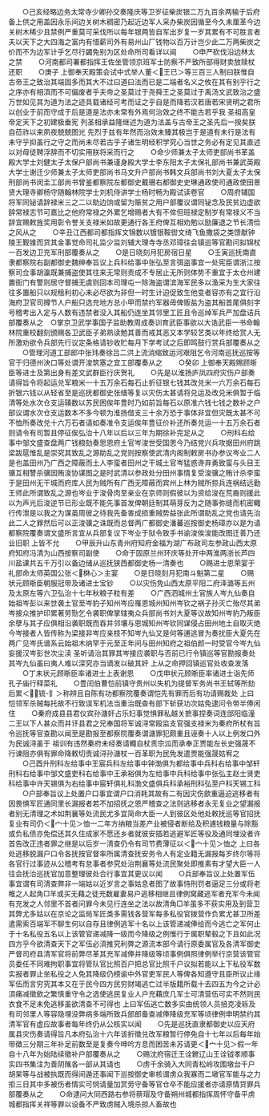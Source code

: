 <!-- { "loadSidebar": true } -->
　　○己亥经略边务太常寺少卿孙交奏隆庆等卫岁征柴炭银二万九百余两输于后府备上供之用盖因永乐间边关树木稠密乃起近边军人采办柴炭因循至今久未厘革今边关树木稀少且禁例严重莫可采伐所以每年银两皆自军出岁复一岁其累有不可胜言者夫以天下之大四海之富内有惜薪司外有易州山厂钱物以百万计岂少此二万两柴炭之价而不为边军计乎乞尽行蠲免别为区处命所司看详以闻
　　○申严砍伐沿边林太之禁
　　○河南都司署都指挥王佐坐管领京班军士防察不严致所部得财卖放赎杖还职
　　○庚子  上御奉天殿策会试中式举人董＜王已＞等三百三人制曰朕惟自古帝王之致治其端固多而其大不过曰道曰法而已是二端者名义之攸在其有别乎行之之序亦有相湏而不可偏废者乎夫帝之圣莫过于尧舜王之圣莫过于禹汤文武致治之盛万世如见其为道为法之迹具载诸经可考而证之乎自是而降若汉若唐若宋贤明之君所以创业于前而守成于后是道是法亦未常有外焉何治效之终不能古若乎我  圣祖高皇帝定天下之初建极垂宪  列圣相承益隆继述为道为法盖与古帝王之圣先后一揆矣朕自莅祚以来夙夜兢兢图光  先烈于兹有年然而治效未臻其极岂于是道有未行是法有未守乎抑虽行之守之而尚未尽若古乎子诸生明经积学究心当世之务必有定见其直述以对毋徒聘浮辞而不切实用朕将采而行之
　　○命少师兼太子太师吏部尚书革盖殿大学士刘健太子太保户部尚书兼谨身殿大学士李东阳太子太保礼部尚书兼武英殿大学士谢迁少师兼太子太师吏部尚书马文升户部尚书韩文兵部尚书刘大夏太子太保刑部尚书闵圭工部尚书曾鉴都察院左都御史戴珊右都御史史琳通政使司通政使田景贤大理寺卿杨守随翰林院学士刘机侍讲学士杨时畅为殿试读卷官
　　○周府辅国将军同铋请辞禄米三之二以助边饷或留为赈贫之用户部覆议谓同铋念及民贫边虚欲辞常禄志节可嘉比之他府常禄之外累乞增赐者大有不侔但班禄定制岁有常禄义不当辞宜赐敕旌奖用彰令誉关支禄米如故更通行各王府俾互相劝勉以励廉退之节长清俭之风从之
　　○辛丑江西都司都指挥文锦数以镀银鞍辔文绮飞鱼撒袋之类馈献钟陵王觐锥而贷其金事觉命司礼监少监刘辅大理寺寺丞邓璋往会镇巡等官勘问拟锦杖一百发边卫充军刑部覆奏从之
　　○是日晓刻月犯房宿日星
　　○壬寅巡抚南直隶都察院右副都御史魏绅奉旨议上兵科给事中张弘至言弭盗事宜一处宪臣谓浙江按察司佥事胡瀛既兼捕盗使其往来无常则责成不专居止无所则体势不重宜于太仓州建置衙门有警则居守督捕无虞则回本司理屯一除海盗谓滨海军民多以渔采为生大家往往多置船只以规租利初心未必尽欲为非但一时生计迫促致生他变者容亦有之宜行沿海府卫官司撙节人户船只选充地方总小甲而禁约军器毋俾贩盐为盗其船首尾俱刻字号稽考出入定与人数有违禁者没入其船仍连坐其邻里工匠且令巡绰军兵严加盘诘兵部覆奏从之　○掌京卫武学事国子监助教周成奏训育武臣事欲以大诰武臣一书命翰林院重校翻刻颁赐各卫武臣子弟熟读勉其善而戒其恶又本学较艺类以年终给赏人无所激劝欲令兵部先行议定条格请钞收贮每月下学考试之后即鸣鼓行赏兵部覆奏从之
　　○管理河道工部郎中张玮奏徐吕二洪上流消缩致运河艰阻乞令河南巡抚巡按等官于归德州泱口等处谓开浚筑塞之宜工部覆奏从之
　　○癸卯  上御奉天殿赐顾晣臣等进士及第出身有差文武群臣行庆贺礼
　　○先是以淮扬庐凤四府灾伤户部奏请得旨令将起运兑军粮米一十五万余石每石止折征银七钱其改兑米一六万余石每石折银六钱以从轻省至是巡抚都御史张缙等复以灾伤太甚请将兑运及改兑米俱暂于临清等处水次仓支运辏数以苏民困俟年豊时乃如前旨每石以原准六钱七钱之数补之户部议谓水次仓支运数本不多今顿为淮扬借支三十余万恐于事体非宜但灾既太甚不可不恤所奏改兑十六万石者请如奏准令支运俟年豊征价补还所奏兑运一十五万余石者则请令有司暂且停征俟弘治十八年以后以三年为期徐补完足从之
　　○刑科右给事中邹文盛查盘两广钱粮劾奏思恩府土官岑浚世受国恩今乃结党兴兵攻据田州府跳梁跋扈惟乱是崇究其致乱之源助乱之党则按察使武清内阁制敕房书办参议岑业二人是也盖田州乃广西之障蔽而土人李蛮者田州之干城土官岑猛惑谗弃勇致蛮与头目王骥互相讐杀骥因贿浚协谋图之是时武清以参政处分田州事情复受浚骥之贿计杀李蛮于是田州无干城而府库人民为贼所有广西无障蔽而宾州上林为贼所掠兵连祸结远勤王师此所谓致乱之源也岑业于浚骨肉至亲业在京师则假彼以为资给浚在荒裔则援此以为声光后浚逆节已形业既不能先事首发俾朝廷制其萌芽反为之随事弥缝而机密輙行传泄是以我之为谋虽周彼之待我先备害成损重贼势益张此所谓助乱之党也请先治此二人之罪然后可以正浚骥之诛既而总督两广都御史潘蕃巡按御史杨璋亦以是为请都察院覆奏谓文盛所言宜从兵部复议下岑业于狱令致手书谕浚俟浚能改图迁善乃还业旧职  上皆不允
　　○甲辰升山东青州府知府金福为湖广布政司左参政山西太原府知府冯清为山西按察司副使
　　○命于固原兰州环庆等处开中两淮两浙长芦四川盐课共五千万引以备边储从巡抚狭西都御史杨一清奏也
　　○赐进士恩荣宴于礼部命太师英国公张＜棥心＞主宴
　　○是日晓刻月犯南斗魁第二星
　　○赐状元顾晣臣朝服冠带及诸进士宝钞
　　○以灾伤免山西太原平阳二府泽潞等五州及太原左等六卫弘治十七年秋粮子粒有差
　　○广西泗城州土官族人岑九仙奏自始祖岑彭以来世袭土官至岑豹子知州岑应罹恩城州知州岑钦之祸子孙灭亡殆尽其弟岑接众推护印累著劳勚乞令袭职俾掌辖夷众兵部尚书刘大夏等议故知州岑豹乃叛臣余孽与其子应俱相沿袭职既而吞并邻壤与恩城知州岑钦同谋侵占田州地土自取灭绝今岑接者人皆传称为梁接非岑应亲枝不知岑九仙又是何等逋逃冒为奏扰臣大夏先在两广见岑氏谱系云始祖木纳罕于元至正年间与田州知府之祖伯颜一时受官今岑九仙妄援汉岑彭世次尘渎  圣听请治其罪其岑接应袭职与否前已行令镇巡等官勘报奏处其岑九仙虽曰夷人难以深究亦当谪发以破其奸  上从之命押回镇巡官处收查发落
　　○丁未状元顾晣臣率诸进士上表谢恩
　　○戊申状元顾晣臣率诸进士诣先师孔子庙行释菜礼
　　○豊闰伯曹恺前镇守贵州以失机为提督军务尚书王轼等所劾后累＜锍-釒＞称辨且自陈有功都察院覆奏谓恺先有罪而后有功请赐裁处  上曰恺领军杀贼每托故不行致误军机法当重治既查有部下斩获功次姑免逮问令带半俸闲住
　　○秦府成县县君仪宾孙溏奸占乐妇事觉惧罪私越关摭事捏奏词连郃阳临潼二王以下人甚众而并讦县君之兄奉国将军诚浔常殴监支官强支禄米为秦府所杖有旨令巡抚等官查勘以闻至是勘报至都察院覆奏谓溏罪犯颇重且诬奏十人以上例发口外为民诚浔虽于  祖训有违然秦府未经奏请輙自杖责宗泒而承奉正贾能左长史强晟不行谏阻亦俱有罪命降敕切责诚浔孙溏杖一百革职为民免发遣贾能强晟姑宥之
　　○己酉升刑科左给事中王宸兵科左给事中钟渤俱为都给事中兵科右给事中邹轩刑科右给事中邹文盛吏科右给事中王承裕俱为左给事中兵科给事中张弘主赵士贤吏科给事中许天锡俱为右给事中宸轩俱礼科渤文盛俱兵科承裕刑科弘至户科天锡工科
　　○户部奉旨议上处置户口事宜谓户口消耗其故有二有因灾伤歛重逼迫逃移者有因畏惧军匠通同里长漏报者若不加招抚之恩严稽查之法则逃移者永无复业之望漏报者别无清理之术如荆襄等处流民尤多宜简命大臣一人到彼区处他处敕抚巡等官招抚复业有司仍＜宀十见＞恤一二年方纳粮当差产业被侵者断给及积逋钱粮量与除豁或负私债亦免偿还其久住成家不愿还乡者就彼安插若逃避军匠等役及通同埋没者许首告改正违者罪之继是以后岁一清查仍令有司节费薄征以＜宀十见＞恤之  上曰各处逃移脱漏户口令各抚按官督率所属清查抚安务令人有定业籍无漏报每岁终尔等将各官行过事迹从公稽考有怠事者参究处治荆襄等处流民聚处即推素有才望大臣一人往会抚治巡抚官加意整理彼处合行事宜其更议以闻
　　○兵部奉旨议上处置军伍事宜谓有司清查弊非一端姑以近岁言之事姑息者图了故事恃刑罚者逼足三分或将老稚之人起角□羊或买无藉之徒充数雇妻易户逃移相继且律例窝藏逃军者充军今未闻有充发之人邻里不首者问罪今未见行连坐之法以故清角□羊虽多不获实用及到营卫其弊尤多姑以在京论之监局军匠类多需钱各营军每多私役官拨营作负累尤甚卫所差遣需索百端军不聊生何以自存且律例逃军十名以上该管递减俸给而今逃亡之军何止于十名私役五名以上该管官递减降一级而今降级之例惟行于属职辇毂之下且如此况四方乎今欲清查天下之军伍必湏推究利弊之源流本部今请行原委属官及各清军御史严督司府县清军官将前弊尽革其充军减俸并降级等顷事例俱照律例举行京营该管官员委任不同难拘职事宜将管队官比照百户把总官比照千户议拟若能以上下私役军数实报者罪止坐私役之人免其降级仍榜谕中外官吏军民人等俾各知遵守且臣所议止缘军伍而言穷究其本又在于民今四方民穷财竭逃亡过半版籍所载十去四五为今之计必湏痛减徵歛之繁慎重守令之选使逃民复业人户充藉庶几军士可清营伍可实不然则民衣食不足未免逃移虽欲清查不可得也  上曰军伍逃亡数多实由统领人员掊克凌轹及有司邻里人等容隐埋没弊病多端所致兵部郎备查减俸降级充军等顷律例申明禁约其清军官有虚应故事者每年终仍从公核实以闻
　　○先是巡抚直隶都御史以应天府属县灾伤奏请得旨凡本府弘治十六年该折徵兑改军粮暂行停免自十七年以后每年始带徵三分期三年补足前数至是复奏今呻吟方息而困苦未苏请更＜宀十见＞假一年自十八年为始陆续徵补户部覆奏从之
　　○赐沈府宿迁王诠鎀辽山王诠钺孝顺事实四书集注为善阴隲各一部从其请也
　　○虏千余骑入大同青松岭攻围墩台千户胡杲等与战被执既而得间遁还事闻下巡按御史审核谓虏众我寡而二墩官军能与之力拒三日其中多被伤者情实可悯请量加赏劳守备等官仓卒不能应援者亦请原情贷罪兵部覆奏从之
　　○命逮问大同西路右参将蔡瑁及守备朔州城都指挥周怀守备平虏城都指挥关祥等罪以设备不严致虏贼入境杀掠人畜故也
